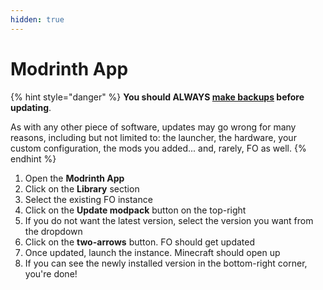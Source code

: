 ```yaml
---
hidden: true
---
```


# Modrinth App

{% hint style="danger" %}
**You should ALWAYS [make backups](../backup/modrinth-app.md) before updating**.

As with any other piece of software, updates may go wrong for many reasons, including but not limited to: the launcher, the hardware, your custom configuration, the mods you added... and, rarely, FO as well.
{% endhint %}

1. Open the **Modrinth App**
2. Click on the **Library** section
3. Select the existing FO instance
4. Click on the **Update modpack** button on the top-right
5. If you do not want the latest version, select the version you want from the dropdown
6. Click on the **two-arrows** button. FO should get updated
7. Once updated, launch the instance. Minecraft should open up
8. If you can see the newly installed version in the bottom-right corner, you're done!

<!-- TODO: clear cache? -->
